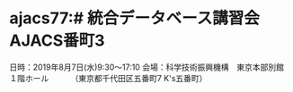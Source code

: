 # ajacs77:# 統合データベース講習会 AJACS番町3
日時：2019年8月7日(水)9:30～17:10
会場：科学技術振興機構　東京本部別館　１階ホール
　　　（東京都千代田区五番町7 K's五番町）
